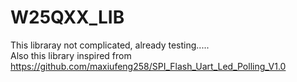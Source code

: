 # W25QXX_LIB
This libraray not complicated, already testing.....<br>
Also this library inspired from https://github.com/maxiufeng258/SPI_Flash_Uart_Led_Polling_V1.0
